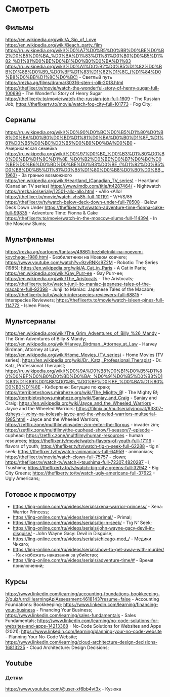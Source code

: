 # Смотреть

## Фильмы

https://en.wikipedia.org/wiki/A_Sip_of_Love
https://en.wikipedia.org/wiki/Beach_party_film
https://ru.wikipedia.org/wiki/%D0%A7%D0%B5%D0%BB%D0%BE%D0%B2%D0%B5%D0%BA_%D0%BA%D1%83%D1%81%D0%B0%D0%B5%D1%82_%D1%81%D0%BE%D0%B1%D0%B0%D0%BA%D1%83
https://ru.wikipedia.org/wiki/%D0%A1%D0%B2%D0%B5%D1%82%D0%BB%D1%8B%D0%B9_%D0%BF%D1%83%D1%82%D1%8C_(%D1%84%D0%B8%D0%BB%D1%8C%D0%BC) - Светлый путь
https://rezka.ag/films/drama/30316-sten-i-olli-2018.html
https://theflixer.tv/movie/watch-the-wonderful-story-of-henry-sugar-full-100696 - The Wonderful Story of Henry Sugar
https://theflixertv.to/movie/watch-the-russian-job-full-1609 - The Russian Job;
https://theflixertv.to/movie/watch-fog-city-full-101773 - Fog City;

## Сериалы

https://ru.wikipedia.org/wiki/%D0%90%D0%BC%D0%B5%D1%80%D0%B8%D0%BA%D0%B0%D0%BD%D1%81%D0%BA%D0%B0%D1%8F_%D1%81%D0%B5%D0%BC%D0%B5%D0%B9%D0%BA%D0%B0 - Американская семейка
https://ru.wikipedia.org/wiki/%D0%97%D0%B0_%D0%B3%D1%80%D0%B0%D0%BD%D1%8C%D1%8E_%D0%B2%D0%BE%D0%B7%D0%BC%D0%BE%D0%B6%D0%BD%D0%BE%D0%B3%D0%BE_(%D1%82%D0%B5%D0%BB%D0%B5%D1%81%D0%B5%D1%80%D0%B8%D0%B0%D0%BB,_1963) - За гранью возможного
https://en.wikipedia.org/wiki/Heartland_(Canadian_TV_series) - Heartland (Canadian TV series)
https://www.imdb.com/title/tt4287464/ - Nightwatch
https://rezka.io/serialy/12501-allo-allo.html - «Allo «Allo!
https://theflixer.tv/movie/watch-vhs85-full-101191 - V/H/S/85
https://theflixer.tv/tv/watch-below-deck-down-under-full-78508 - Below Deck Down Under
https://theflixer.tv/tv/watch-adventure-time-fionna-cake-full-99835 - Adventure Time: Fionna & Cake
https://theflixertv.to/movie/watch-in-the-moscow-slums-full-114394 - In the Moscow Slums;

## Мультфильмы

https://rezka.ag/cartoons/fantasy/49861-bezbiletniki-na-noevom-kovchege-1988.html - Безбилетники на Ноевом ковчеге;
https://www.youtube.com/watch?v=9zvRNKs9Z2M - Robotix: The Series (1985);
https://en.wikipedia.org/wiki/A_Cat_in_Paris - A Cat in Paris;
https://en.wikipedia.org/wiki/Gay_Purr-ee - Gay Purr-ee;
https://en.wikipedia.org/wiki/The_Aristocats - The Aristocats;
https://theflixertv.to/tv/watch-junji-ito-maniac-japanese-tales-of-the-macabre-full-92398 - Junji Ito Maniac: Japanese Tales of the Macabre;
https://theflixertv.to/tv/watch-interspecies-reviewers-full-68815 - Interspecies Reviewers;
https://theflixertv.to/movie/watch-isleen-pines-full-114772 - Isleen Pines;

## Мультсериалы

https://en.wikipedia.org/wiki/The_Grim_Adventures_of_Billy_%26_Mandy - The Grim Adventures of Billy & Mandy;
https://en.wikipedia.org/wiki/Harvey_Birdman,_Attorney_at_Law - Harvey Birdman, Attorney at Law;
https://en.wikipedia.org/wiki/Home_Movies_(TV_series) - Home Movies (TV series);
https://en.wikipedia.org/wiki/Dr._Katz,_Professional_Therapist - Dr. Katz, Professional Therapist;
https://ru.wikipedia.org/wiki/%D0%9A%D0%B8%D0%B1%D0%B5%D1%80%D0%BF%D0%B0%D0%BD%D0%BA:_%D0%91%D0%B5%D0%B3%D1%83%D1%89%D0%B8%D0%B5_%D0%BF%D0%BE_%D0%BA%D1%80%D0%B0%D1%8E - Киберпанк: Бегущие по краю;
https://terribletvshows.miraheze.org/wiki/The_Mighty_B! - The Mighty B!;
https://terribletvshows.miraheze.org/wiki/Sanjay_and_Craig - Sanjay and Craig;
https://en.wikipedia.org/wiki/Jayce_and_the_Wheeled_Warriors - Jayce and the Wheeled Warriors;
https://filmix.ac/multserialy/nocat/93307-dzheys-i-voiny-na-kolesah-jayce-and-the-wheeled-warriors-multserial-1985.html - Jayce and the Wheeled Warriors;
https://zetflix.zone/multfilmy/invader-zim-enter-the-florpus - invader zim;
https://zetflix.zone/multfilmy/the-cuphead-show/1-season/7-episode - cuphead;
https://zetflix.zone/multfilmy/human-resources - human resources;
https://theflixer.tv/movie/watch-flavors-of-youth-full-17116 - flavors of youth;
https://theflixer.tv/tv/watch-tig-n-seek-full-62288 - tig n` seek;
https://theflixer.tv/tv/watch-animaniacs-full-64959 - animaniacs;
https://theflixer.tv/movie/watch-clown-full-75757 - clown;
https://theflixer.tv/watch-tv/watch-i-tsushima-full-72307.4820287 - I, Tsushima;
https://theflixertv.to/tv/watch-big-city-greens-full-32942 - Big City Greens;
https://theflixertv.to/tv/watch-ugly-americans-full-37622 - Ugly Americans;

## Готовое к просмотру

- https://ling-online.com/ru/videos/serials/xena-warrior-princess/ - Xena: Warrior Princess;
- https://ling-online.com/ru/videos/serials/primal/ - Primal;
- https://ling-online.com/ru/videos/serials/tig-n-seek/ - Tig N' Seek;
- https://ling-online.com/ru/videos/serials/john-wayne-gacy-devil-in-disguise/ - John Wayne Gacy: Devil in Disguise;
- https://ling-online.com/ru/videos/serials/chicago-med_/ - Медики Чикаго;
- https://ling-online.com/ru/videos/serials/how-to-get-away-with-murder/ - Как избежать наказания за убийство;
- https://ling-online.com/ru/videos/serials/adventure-time/# - Время приключений;

## Курсы

https://www.linkedin.com/learning/accounting-foundations-bookkeeping-2/quiz/urn:li:learningApiAssessment:4618143?resume=false - Accounting Foundations: Bookkeeping;
https://www.linkedin.com/learning/financing-your-business - Financing Your Business;
https://www.linkedin.com/learning/sales-fundamentals - Sales Fundamentals;
https://www.linkedin.com/learning/no-code-solutions-for-websites-and-apps-14213368 - No-Code Solutions for Websites and Apps (2021);
https://www.linkedin.com/learning/planning-your-no-code-website - Planning Your No-Code Website;
https://www.linkedin.com/learning/cloud-architecture-design-decisions-16813225 - Cloud Architecture: Design Decisions;

## Youtube

### Детям

https://www.youtube.com/@user-xf6bb4vt3x - Кузюка
